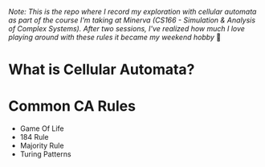 *Note: This is the repo where I record my exploration with cellular automata as part of the course I'm taking at Minerva (CS166 - Simulation & Analysis of Complex Systems). After two sessions, I've realized how much I love playing around with these rules it became my weekend hobby* 🤗

# What is Cellular Automata?
# Common CA Rules
- Game Of Life
- 184 Rule
- Majority Rule
- Turing Patterns
